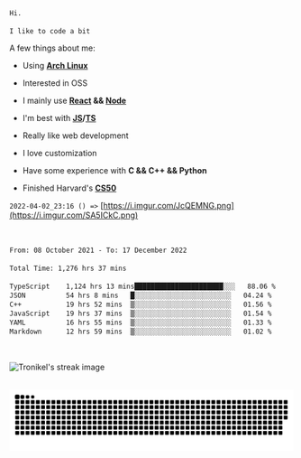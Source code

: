 ```
Hi.

I like to code a bit
```

A few things about me:

-   Using **[Arch Linux](https://archlinux.org/)**

-   Interested in OSS

-   I mainly use **[React](https://reactjs.org/) && [Node](https://nodejs.org/en/)**

-   I'm best with **[JS](https://www.javascript.com/)/[TS](https://www.typescriptlang.org/)**

-   Really like web development

-   I love customization

-   Have some experience with **C && C++ && Python**

-   Finished Harvard's **[CS50](https://cs50.harvard.edu)**

`2022-04-02_23:16 () =>` [https://i.imgur.com/JcQEMNG.png](https://i.imgur.com/SA5ICkC.png)

<br>

<!--START_SECTION:waka-->

```text
From: 08 October 2021 - To: 17 December 2022

Total Time: 1,276 hrs 37 mins

TypeScript    1,124 hrs 13 mins██████████████████████░░░   88.06 %
JSON          54 hrs 8 mins   █░░░░░░░░░░░░░░░░░░░░░░░░   04.24 %
C++           19 hrs 52 mins  ▒░░░░░░░░░░░░░░░░░░░░░░░░   01.56 %
JavaScript    19 hrs 37 mins  ▒░░░░░░░░░░░░░░░░░░░░░░░░   01.54 %
YAML          16 hrs 55 mins  ▒░░░░░░░░░░░░░░░░░░░░░░░░   01.33 %
Markdown      12 hrs 59 mins  ▒░░░░░░░░░░░░░░░░░░░░░░░░   01.02 %
```

<!--END_SECTION:waka-->

<br>

<p><img align="center" src="https://github-readme-streak-stats.herokuapp.com/?user=Tronikelis&theme=dark" alt="Tronikel's streak image" /></p>

<br>

<img title="" src="https://raw.githubusercontent.com/Tronikelis/Tronikelis/output/github-contribution-grid-snake.svg" alt="very cool snake thingey" data-align="left">
